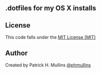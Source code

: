 ## .dotfiles for my OS X installs

## License
This code falls under the [MIT License (MIT)][license]

## Author
Created by Patrick H. Mullins [@phmullins ](https://twitter.com/phmullins)

[license]:http://github.com/phmullins/dotfiles/tree/master/LICENSE.txt
